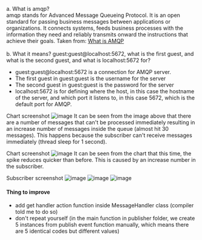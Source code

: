 a. What is amqp? <br>
amqp stands for Advanced Message Queueing Protocol. It is an open standard for passing business messages between applications or organizations. It connects systems, feeds business processes with the information they need and reliably transmits onward the instructions that achieve their goals. Taken from: [What is AMQP](https://www.amqp.org/about/what) <br>
<br>
b. What it means? guest:guest@localhost:5672, what is the first guest, and what is the second guest, and what is localhost:5672 for?

- guest:guest@localhost:5672 is a connection for AMQP server. <Br>
- The first guest in guest:guest is the username for the server <br>
- The second guest in guest:guest is the password for the server <Br>
- localhost:5672 is for defining where the host, in this case the hostname of the server, and which port it listens to, in this case 5672, which is the default port for AMQP.

Chart screenshot
![image](https://github.com/steven-fo/advprog-module8-subscriber/assets/119484321/88d6ac9e-d688-4909-bd23-36de24ac150a)
It can be seen from the image above that there are a number of messages that can't be processed immediately resulting in an increase number of messages inside the queue (almost hit 30 messages). This happens because the subscriber can't receive messages immediately (thread sleep for 1 second).

Chart screenshot
![image](https://github.com/steven-fo/advprog-module8-subscriber/assets/119484321/aad02dbb-4002-4352-adef-f6a5d6aed110)
It can be seen from the chart that this time, the spike reduces quicker than before. This is caused by an increase number in the subscriber.

Subscriber screenshot
![image](https://github.com/steven-fo/advprog-module8-subscriber/assets/119484321/f499ec59-66cd-4ac6-a76c-225fc8b6e09b)
![image](https://github.com/steven-fo/advprog-module8-subscriber/assets/119484321/7dee3858-06bf-49a3-83be-9196b9f58d7d)
![image](https://github.com/steven-fo/advprog-module8-subscriber/assets/119484321/fb5295e1-f46c-4eaf-9de7-d73cfd613b97)

#### Thing to improve
- add get handler action function inside MessageHandler class (compiler told me to do so)
- don't repeat yourself (in the main function in publisher folder, we create 5 instances from publish event function manually, which means there are 5 identical codes but different values)
